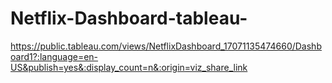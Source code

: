 # Netflix-Dashboard-tableau-

https://public.tableau.com/views/NetflixDashboard_17071135474660/Dashboard1?:language=en-US&publish=yes&:display_count=n&:origin=viz_share_link
